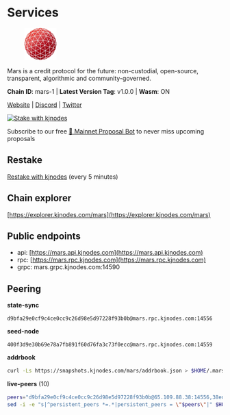# Services

<figure><img src="https://raw.githubusercontent.com/kj89/cosmos-images/main/logos/mars.png" alt=""><figcaption></figcaption></figure>

Mars is a credit protocol for the future: non-custodial,  open-source, transparent, algorithmic and community-governed.

**Chain ID**: mars-1 | **Latest Version Tag**: v1.0.0 | **Wasm**: ON

[Website](https://marsprotocol.io) | [Discord](https://discord.gg/marsprotocol) | [Twitter](https://twitter.com/mars_protocol)

[![Stake with kjnodes](https://i.ibb.co/cr44Q8j/button-stake-with-kjnodes.png)](https://restake.app/mars/marsvaloper1p9t4gr40rnpdwqacxgcqp7ffrfw908nu020g4n)

Subscribe to our free [🤖 Mainnet Proposal Bot](https://t.me/kjnodes_proposal_bot) to never miss upcoming proposals

## Restake

[Restake with kjnodes](https://restake.app/mars/marsvaloper1p9t4gr40rnpdwqacxgcqp7ffrfw908nu020g4n) (every 5 minutes)
## Chain explorer
[https://explorer.kjnodes.com/mars](https://explorer.kjnodes.com/mars)

## Public endpoints

* api: [https://mars.api.kjnodes.com](https://mars.api.kjnodes.com)
* rpc: [https://mars.rpc.kjnodes.com](https://mars.rpc.kjnodes.com)
* grpc: mars.grpc.kjnodes.com:14590

## Peering

**state-sync**

```text
d9bfa29e0cf9c4ce0cc9c26d98e5d97228f93b0b@mars.rpc.kjnodes.com:14556
```

**seed-node**

```text
400f3d9e30b69e78a7fb891f60d76fa3c73f0ecc@mars.rpc.kjnodes.com:14559
```

**addrbook**
```bash
curl -Ls https://snapshots.kjnodes.com/mars/addrbook.json > $HOME/.mars/config/addrbook.json
```

**live-peers** (10)
```bash
peers="d9bfa29e0cf9c4ce0cc9c26d98e5d97228f93b0b@65.109.88.38:14556,38edf28452ebc41f661d91b6613563c864f4c72e@35.228.114.46:26656,b88814bddfccd85289d7201bfd6fc6c4b3342ab2@178.162.165.193:36095,6cceba286b498d4a1931f85e35ea0fa433373057@134.65.195.230:26656,6cbdee8a3fd9dc83b8296275c96e5372dbc3b143@148.113.159.123:26656,9ab42d56b7cfd78eeed997b276dc7aec27374e42@65.109.52.156:10656,931f46cc338f59222c22565e216a16f57bbb9782@95.217.164.44:26656,4a10096e178d36c5d6a6ad8adb2f17f4e6667671@51.159.214.226:33003,97e4468ac589eac505a800411c635b14511a61bb@134.65.194.206:26656,c124ce0b508e8b9ed1c5b6957f362225659b5343@169.155.45.189:26656"
sed -i -e "s|^persistent_peers *=.*|persistent_peers = \"$peers\"|" $HOME/.mars/config/config.toml
```
